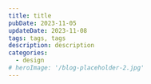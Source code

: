 ```yaml
---
title: title
pubDate: 2023-11-05
updateDate: 2023-11-08
tags: tags, tags
description: description
categories:
  - design
# heroImage: '/blog-placeholder-2.jpg'
---
```

